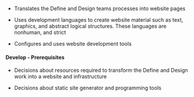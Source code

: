 
- Translates the Define and Design teams processes into website pages 

- Uses development languages to create website material such as text, graphics, and abstract logical structures. These languages are nonhuman, and strict 

- Configures and uses website development tools

#### Develop - Prerequisites
- Decisions about resources required to transform the Define and Design work into a website and infrastructure

- Decisions about static site generator and programming tools
		

